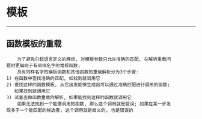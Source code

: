 # **模板** #
***


## **函数模板的重载** ##
        为了避免引起语言定义的麻烦, 对模板参数只允许准确的匹配, 在解析重载问
    题时更偏向于有同样名字的常规函数;
        具有同样名字的模板函数和其他函数的重载解析分为3个步骤:
    1) 在函数中查找准确的匹配, 如找到就调用它
    2) 查找这样的函数模板, 从它出发能够生成出可以通过准确匹配进行调用的函数;
       如果找到就调用它
    3) 试着去做函数重载的解析, 如果能找到这样的函数就调用它
        如果无法找到一个能够调用的函数, 那么这个调用就是错误; 如果在某一步发
    现多于一个能匹配的候选者, 这个调用就是歧义的, 也是错误的

